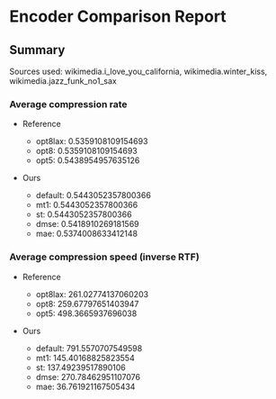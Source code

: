 
# Encoder Comparison Report

## Summary

Sources used: wikimedia.i_love_you_california, wikimedia.winter_kiss, wikimedia.jazz_funk_no1_sax

### Average compression rate

  - Reference
    - opt8lax: 0.5359108109154693
    - opt8: 0.5359108109154693
    - opt5: 0.5438954957635126

  - Ours
    - default: 0.5443052357800366
    - mt1: 0.5443052357800366
    - st: 0.5443052357800366
    - dmse: 0.5418910269181569
    - mae: 0.5374008633412148


### Average compression speed (inverse RTF)
  - Reference
    - opt8lax: 261.02774137060203
    - opt8: 259.67797651403947
    - opt5: 498.3665937696038

  - Ours
    - default: 791.5570707549598
    - mt1: 145.40168825823554
    - st: 137.49239517890106
    - dmse: 270.78462951107076
    - mae: 36.761921167505434


